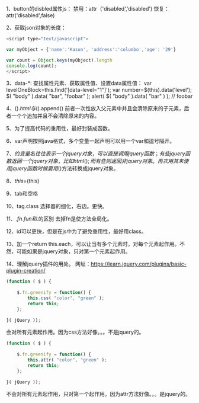1、button的disbled属性js：
      禁用：attr（'disabled','disabled')
      恢复：attr('disabled',false)
      
2、获取json对象的长度：
```js
<script type="text/javascript">

var myObject = {'name':'Kasun', 'address':'columbo','age': '29'}

var count = Object.keys(myObject).length
console.log(count);
</script>
```
3、data-*:
查找属性元素、获取属性值、设置data属性值：
var levelOneBlock=this.find('[data-level="1"]');
var number=$(this).data('level');
$( "body" ).data( "bar", "foobar" );
alert( $( "body" ).data( "bar" ) ); // foobar

4、$().html与$().append()
     前者一次性放入父元素中并且会清除原来的子元素，后者一个个追加并且不会清除原来的内容。

5、为了提高代码的重用性，最好封装成函数。

6、var声明按照java格式，多个变量一起声明可以用一个var和逗号隔开。

7、$的变量名往往表示一个jquery对象，可以直接调用jquery函数；有些jquery函数返回一个jquery对象，比如html();而有些则返回非jquery对象。再次用其来使用jquery函数时候要用$()方法转换成jquery对象。

8、$this=$(this)

9、tab和空格

10、tag.class  选择器的细化，右边。更快。

11、$.fn.fun和$.的区别
去掉fn是使方法全局化。

12、id可以更快，但是在js中为了避免重用性，最好用class。

13、加一个return this.each，可以让当有多个元素时，对每个元素起作用。不然，可能如果是jquery对象，只对第一个元素起作用。

14、理解jquery插件的用处。
网址：https://learn.jquery.com/plugins/basic-plugin-creation/
```js
(function ( $ ) {
 
    $.fn.greenify = function() {
        this.css( "color", "green" );
        return this;
    };
 
}( jQuery ));
```
会对所有元素起作用。因为css方法好像。。。不是jquery的。
```js
(function ( $ ) {
 
    $.fn.greenify = function() {
        this.attr( "color", "green" );
        return this;
    };
 
}( jQuery ));
```
不会对所有元素起作用，只对第一个起作用。因为attr方法好像。。。是jquery的。

